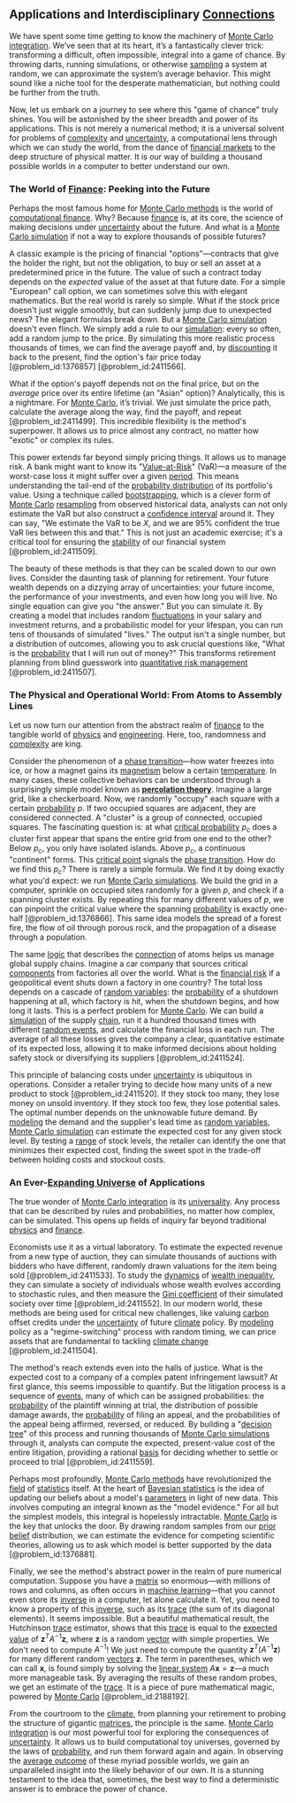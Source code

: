## Applications and Interdisciplinary [Connections](@article_id:193345)

We have spent some time getting to know the machinery of [Monte Carlo integration](@article_id:140548). We’ve seen that at its heart, it’s a fantastically clever trick: transforming a difficult, often impossible, integral into a game of chance. By throwing darts, running simulations, or otherwise [sampling](@article_id:266490) a system at random, we can approximate the system’s average behavior. This might sound like a niche tool for the desperate mathematician, but nothing could be further from the truth.

Now, let us embark on a journey to see where this "game of chance" truly shines. You will be astonished by the sheer breadth and power of its applications. This is not merely a numerical method; it is a universal solvent for problems of [complexity](@article_id:265609) and [uncertainty](@article_id:275351), a computational lens through which we can study the world, from the dance of [financial markets](@article_id:142343) to the deep structure of physical matter. It is our way of building a thousand possible worlds in a computer to better understand our own.

### The World of [Finance](@article_id:144433): Peeking into the Future

Perhaps the most famous home for [Monte Carlo methods](@article_id:136484) is the world of [computational finance](@article_id:145362). Why? Because [finance](@article_id:144433) is, at its core, the science of making decisions under [uncertainty](@article_id:275351) about the future. And what is a [Monte Carlo simulation](@article_id:135733) if not a way to explore thousands of possible futures?

A classic example is the pricing of financial "options"—contracts that give the holder the right, but not the obligation, to buy or sell an asset at a predetermined price in the future. The value of such a contract today depends on the *expected* value of the asset at that future date. For a simple "European" call option, we can sometimes solve this with elegant mathematics. But the real world is rarely so simple. What if the stock price doesn't just wiggle smoothly, but can suddenly jump due to unexpected news? The elegant formulas break down. But a [Monte Carlo simulation](@article_id:135733) doesn't even flinch. We simply add a rule to our [simulation](@article_id:140361): every so often, add a random jump to the price. By simulating this more realistic process thousands of times, we can find the average payoff and, by [discounting](@article_id:138676) it back to the present, find the option's fair price today [@problem_id:1376857] [@problem_id:2411566].

What if the option's payoff depends not on the final price, but on the *average* price over its entire lifetime (an "Asian" option)? Analytically, this is a nightmare. For [Monte Carlo](@article_id:143860), it’s trivial. We just simulate the price path, calculate the average along the way, find the payoff, and repeat [@problem_id:2411499]. This incredible flexibility is the method's superpower. It allows us to price almost any contract, no matter how "exotic" or complex its rules.

This power extends far beyond simply pricing things. It allows us to manage risk. A bank might want to know its "[Value-at-Risk](@article_id:143791)" (VaR)—a measure of the worst-case loss it might suffer over a given [period](@article_id:169165). This means understanding the tail-end of the [probability distribution](@article_id:145910) of its portfolio's value. Using a technique called [bootstrapping](@article_id:138344), which is a clever form of [Monte Carlo](@article_id:143860) [resampling](@article_id:142089) from observed historical data, analysts can not only estimate the VaR but also construct a [confidence interval](@article_id:137700) around it. They can say, "We estimate the VaR to be $X$, and we are 95% confident the true VaR lies between this and that." This is not just an academic exercise; it's a critical tool for ensuring the [stability](@article_id:142499) of our financial system [@problem_id:2411509].

The beauty of these methods is that they can be scaled down to our own lives. Consider the daunting task of planning for retirement. Your future wealth depends on a dizzying array of uncertainties: your future income, the performance of your investments, and even how long you will live. No single equation can give you "the answer." But you can simulate it. By creating a model that includes random [fluctuations](@article_id:150006) in your salary and investment returns, and a probabilistic model for your lifespan, you can run tens of thousands of simulated "lives." The output isn't a single number, but a distribution of outcomes, allowing you to ask crucial questions like, "What is the [probability](@article_id:263106) that I will run out of money?" This transforms retirement planning from blind guesswork into [quantitative risk management](@article_id:271226) [@problem_id:2411507].

### The Physical and Operational World: From Atoms to Assembly Lines

Let us now turn our attention from the abstract realm of [finance](@article_id:144433) to the tangible world of [physics](@article_id:144980) and [engineering](@article_id:275179). Here, too, randomness and [complexity](@article_id:265609) are king.

Consider the phenomenon of a [phase transition](@article_id:136586)—how water freezes into ice, or how a magnet gains its [magnetism](@article_id:144732) below a certain [temperature](@article_id:145715). In many cases, these collective behaviors can be understood through a surprisingly simple model known as **[percolation theory](@article_id:144622)**. Imagine a large grid, like a checkerboard. Now, we randomly "occupy" each square with a certain [probability](@article_id:263106) $p$. If two occupied squares are adjacent, they are considered connected. A "cluster" is a group of connected, occupied squares. The fascinating question is: at what [critical probability](@article_id:181675) $p_c$ does a cluster first appear that spans the entire grid from one end to the other? Below $p_c$, you only have isolated islands. Above $p_c$, a continuous "continent" forms. This [critical point](@article_id:141903) signals the [phase transition](@article_id:136586). How do we find this $p_c$? There is rarely a simple formula. We find it by doing exactly what you'd expect: we run [Monte Carlo simulations](@article_id:192999). We build the grid in a computer, sprinkle on occupied sites randomly for a given $p$, and check if a spanning cluster exists. By repeating this for many different values of $p$, we can pinpoint the critical value where the spanning [probability](@article_id:263106) is exactly one-half [@problem_id:1376866]. This same idea models the spread of a forest fire, the flow of oil through porous rock, and the propagation of a disease through a population.

The same [logic](@article_id:266330) that describes the [connection](@article_id:157984) of atoms helps us manage global supply chains. Imagine a car company that sources critical [components](@article_id:152417) from factories all over the world. What is the [financial risk](@article_id:137603) if a geopolitical event shuts down a factory in one country? The total loss depends on a cascade of [random variables](@article_id:142345): the [probability](@article_id:263106) of a shutdown happening at all, which factory is hit, when the shutdown begins, and how long it lasts. This is a perfect problem for [Monte Carlo](@article_id:143860). We can build a [simulation](@article_id:140361) of the supply [chain](@article_id:267135), run it a hundred thousand times with different [random events](@article_id:268773), and calculate the financial loss in each run. The average of all these losses gives the company a clear, quantitative estimate of its expected loss, allowing it to make informed decisions about holding safety stock or diversifying its suppliers [@problem_id:2411524].

This principle of balancing costs under [uncertainty](@article_id:275351) is ubiquitous in operations. Consider a retailer trying to decide how many units of a new product to stock [@problem_id:2411520]. If they stock too many, they lose money on unsold inventory. If they stock too few, they lose potential sales. The optimal number depends on the unknowable future demand. By [modeling](@article_id:268079) the demand and the supplier's lead time as [random variables](@article_id:142345), [Monte Carlo simulation](@article_id:135733) can estimate the expected cost for any given stock level. By testing a [range](@article_id:154892) of stock levels, the retailer can identify the one that minimizes their expected cost, finding the sweet spot in the trade-off between holding costs and stockout costs.

### An Ever-[Expanding Universe](@article_id:160948) of Applications

The true wonder of [Monte Carlo integration](@article_id:140548) is its [universality](@article_id:139254). Any process that can be described by rules and probabilities, no matter how complex, can be simulated. This opens up fields of inquiry far beyond traditional [physics](@article_id:144980) and [finance](@article_id:144433).

Economists use it as a virtual laboratory. To estimate the expected revenue from a new type of auction, they can simulate thousands of auctions with bidders who have different, randomly drawn valuations for the item being sold [@problem_id:2411533]. To study the [dynamics](@article_id:163910) of [wealth inequality](@article_id:138891), they can simulate a society of individuals whose wealth evolves according to stochastic rules, and then measure the [Gini coefficient](@article_id:143105) of their simulated society over time [@problem_id:2411552]. In our modern world, these methods are being used for critical new challenges, like valuing [carbon](@article_id:149718) offset credits under the [uncertainty](@article_id:275351) of future [climate](@article_id:144739) policy. By [modeling](@article_id:268079) policy as a "regime-switching" process with random timing, we can price assets that are fundamental to tackling [climate change](@article_id:138399) [@problem_id:2411504].

The method's reach extends even into the halls of justice. What is the expected cost to a company of a complex patent infringement lawsuit? At first glance, this seems impossible to quantify. But the litigation process is a sequence of [events](@article_id:175929), many of which can be assigned probabilities: the [probability](@article_id:263106) of the plaintiff winning at trial, the distribution of possible damage awards, the [probability](@article_id:263106) of filing an appeal, and the probabilities of the appeal being affirmed, reversed, or reduced. By building a "[decision tree](@article_id:265436)" of this process and running thousands of [Monte Carlo simulations](@article_id:192999) through it, analysts can compute the expected, present-value cost of the entire litigation, providing a rational [basis](@article_id:155813) for deciding whether to settle or proceed to trial [@problem_id:2411559].

Perhaps most profoundly, [Monte Carlo methods](@article_id:136484) have revolutionized the [field](@article_id:151652) of [statistics](@article_id:260282) itself. At the heart of [Bayesian statistics](@article_id:141978) is the idea of updating our beliefs about a model's [parameters](@article_id:173606) in light of new data. This involves computing an integral known as the "model evidence." For all but the simplest models, this integral is hopelessly intractable. [Monte Carlo](@article_id:143860) is the key that unlocks the door. By drawing random samples from our [prior belief](@article_id:264071) distribution, we can estimate the evidence for competing scientific theories, allowing us to ask which model is better supported by the data [@problem_id:1376881].

Finally, we see the method's abstract power in the realm of pure numerical computation. Suppose you have a [matrix](@article_id:202118) so enormous—with millions of rows and columns, as often occurs in [machine learning](@article_id:139279)—that you cannot even store its [inverse](@article_id:260340) in a computer, let alone calculate it. Yet, you need to know a property of this [inverse](@article_id:260340), such as its [trace](@article_id:148773) (the sum of its diagonal elements). It seems impossible. But a beautiful mathematical result, the Hutchinson [trace](@article_id:148773) estimator, shows that this [trace](@article_id:148773) is equal to the [expected value](@article_id:160628) of $\mathbf{z}^T A^{-1} \mathbf{z}$, where $\mathbf{z}$ is a random [vector](@article_id:176819) with simple properties. We don't need to compute $A^{-1}$! We just need to compute the quantity $\mathbf{z}^T (A^{-1} \mathbf{z})$ for many different random [vectors](@article_id:190854) $\mathbf{z}$. The term in parentheses, which we can call $\mathbf{x}$, is found simply by solving the [linear system](@article_id:162641) $A\mathbf{x} = \mathbf{z}$—a much more manageable task. By averaging the results of these random probes, we get an estimate of the [trace](@article_id:148773). It is a piece of pure mathematical magic, powered by [Monte Carlo](@article_id:143860) [@problem_id:2188192].

From the courtroom to the [climate](@article_id:144739), from planning your retirement to probing the structure of gigantic [matrices](@article_id:275713), the principle is the same. [Monte Carlo integration](@article_id:140548) is our most powerful tool for exploring the consequences of [uncertainty](@article_id:275351). It allows us to build computational toy universes, governed by the laws of [probability](@article_id:263106), and run them forward again and again. In observing the [average outcome](@article_id:261006) of these myriad possible worlds, we gain an unparalleled insight into the likely behavior of our own. It is a stunning testament to the idea that, sometimes, the best way to find a deterministic answer is to embrace the power of chance.